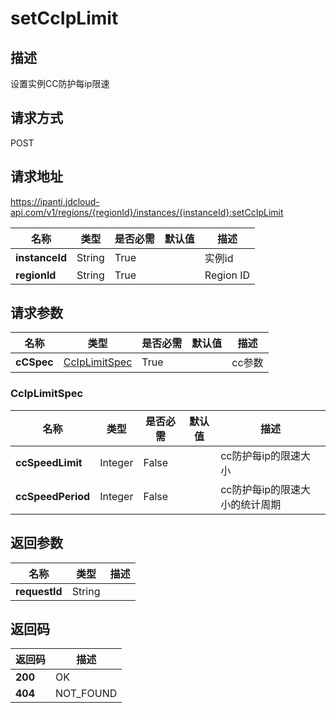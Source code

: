 # setCcIpLimit


## 描述
设置实例CC防护每ip限速

## 请求方式
POST

## 请求地址
https://ipanti.jdcloud-api.com/v1/regions/{regionId}/instances/{instanceId}:setCcIpLimit

|名称|类型|是否必需|默认值|描述|
|---|---|---|---|---|
|**instanceId**|String|True||实例id|
|**regionId**|String|True||Region ID|

## 请求参数
|名称|类型|是否必需|默认值|描述|
|---|---|---|---|---|
|**cCSpec**|[CcIpLimitSpec](##CcIpLimitSpec)|True||cc参数|

### <a name="CcIpLimitSpec">CcIpLimitSpec</a>
|名称|类型|是否必需|默认值|描述|
|---|---|---|---|---|
|**ccSpeedLimit**|Integer|False||cc防护每ip的限速大小|
|**ccSpeedPeriod**|Integer|False||cc防护每ip的限速大小的统计周期|

## 返回参数
|名称|类型|描述|
|---|---|---|
|**requestId**|String||



## 返回码
|返回码|描述|
|---|---|
|**200**|OK|
|**404**|NOT_FOUND|
